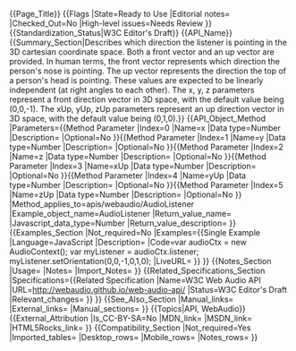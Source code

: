 {{Page_Title}}
{{Flags
|State=Ready to Use
|Editorial notes=
|Checked_Out=No
|High-level issues=Needs Review
}}
{{Standardization_Status|W3C Editor's Draft}}
{{API_Name}}
{{Summary_Section|Describes which direction the listener is pointing in the 3D cartesian coordinate space. Both a front vector and an up vector are provided. In human terms, the front vector represents which direction the person's nose is pointing. The up vector represents the direction the top of a person's head is pointing. These values are expected to be linearly independent (at right angles to each other). The x, y, z parameters represent a front direction vector in 3D space, with the default value being (0,0,-1). The xUp, yUp, zUp parameters represent an up direction vector in 3D space, with the default value being (0,1,0).}}
{{API_Object_Method
|Parameters={{Method Parameter
|Index=0
|Name=x
|Data type=Number
|Description=
|Optional=No
}}{{Method Parameter
|Index=1
|Name=y
|Data type=Number
|Description=
|Optional=No
}}{{Method Parameter
|Index=2
|Name=z
|Data type=Number
|Description=
|Optional=No
}}{{Method Parameter
|Index=3
|Name=xUp
|Data type=Number
|Description=
|Optional=No
}}{{Method Parameter
|Index=4
|Name=yUp
|Data type=Number
|Description=
|Optional=No
}}{{Method Parameter
|Index=5
|Name=zUp
|Data type=Number
|Description=
|Optional=No
}}
|Method_applies_to=apis/webaudio/AudioListener
|Example_object_name=AudioListener
|Return_value_name=
|Javascript_data_type=Number
|Return_value_description=
}}
{{Examples_Section
|Not_required=No
|Examples={{Single Example
|Language=JavaScript
|Description=
|Code=var audioCtx = new AudioContext();
var myListener = audioCtx.listener;
myListener.setOrientation(0,0,-1,0,1,0);
|LiveURL=
}}
}}
{{Notes_Section
|Usage=
|Notes=
|Import_Notes=
}}
{{Related_Specifications_Section
|Specifications={{Related Specification
|Name=W3C Web Audio API
|URL=http://webaudio.github.io/web-audio-api/
|Status=W3C Editor's Draft
|Relevant_changes=
}}
}}
{{See_Also_Section
|Manual_links=
|External_links=
|Manual_sections=
}}
{{Topics|API, WebAudio}}
{{External_Attribution
|Is_CC-BY-SA=No
|MDN_link=
|MSDN_link=
|HTML5Rocks_link=
}}
{{Compatibility_Section
|Not_required=Yes
|Imported_tables=
|Desktop_rows=
|Mobile_rows=
|Notes_rows=
}}